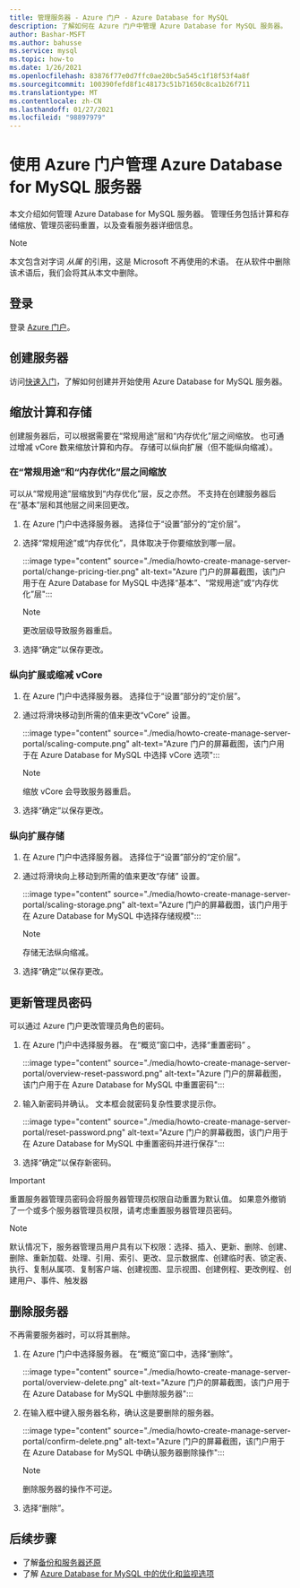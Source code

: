 ```yaml
---
title: 管理服务器 - Azure 门户 - Azure Database for MySQL
description: 了解如何在 Azure 门户中管理 Azure Database for MySQL 服务器。
author: Bashar-MSFT
ms.author: bahusse
ms.service: mysql
ms.topic: how-to
ms.date: 1/26/2021
ms.openlocfilehash: 83876f77e0d7ffc0ae20bc5a545c1f18f53f4a8f
ms.sourcegitcommit: 100390fefd8f1c48173c51b71650c8ca1b26f711
ms.translationtype: MT
ms.contentlocale: zh-CN
ms.lasthandoff: 01/27/2021
ms.locfileid: "98897979"
---
```

# <a name="manage-an-azure-database-for-mysql-server-using-the-azure-portal"></a>使用 Azure 门户管理 Azure Database for MySQL 服务器

本文介绍如何管理 Azure Database for MySQL 服务器。 管理任务包括计算和存储缩放、管理员密码重置，以及查看服务器详细信息。

> [!NOTE]
> 本文包含对字词 _从属_ 的引用，这是 Microsoft 不再使用的术语。 在从软件中删除该术语后，我们会将其从本文中删除。
>

## <a name="sign-in"></a>登录

登录 [Azure 门户](https://portal.azure.com)。

## <a name="create-a-server"></a>创建服务器

访问[快速入门](quickstart-create-mysql-server-database-using-azure-portal.md)，了解如何创建并开始使用 Azure Database for MySQL 服务器。

## <a name="scale-compute-and-storage"></a>缩放计算和存储

创建服务器后，可以根据需要在“常规用途”层和“内存优化”层之间缩放。 也可通过增减 vCore 数来缩放计算和内存。 存储可以纵向扩展（但不能纵向缩减）。

### <a name="scale-between-general-purpose-and-memory-optimized-tiers"></a>在“常规用途”和“内存优化”层之间缩放

可以从“常规用途”层缩放到“内存优化”层，反之亦然。 不支持在创建服务器后在“基本”层和其他层之间来回更改。

1. 在 Azure 门户中选择服务器。 选择位于“设置”部分的“定价层”。  

2. 选择“常规用途”或“内存优化”，具体取决于你要缩放到哪一层。  

   :::image type="content" source="./media/howto-create-manage-server-portal/change-pricing-tier.png" alt-text="Azure 门户的屏幕截图，该门户用于在 Azure Database for MySQL 中选择“基本”、“常规用途”或“内存优化”层":::

   > [!NOTE]
   > 更改层级导致服务器重启。

3. 选择“确定”以保存更改。 

### <a name="scale-vcores-up-or-down"></a>纵向扩展或缩减 vCore

1. 在 Azure 门户中选择服务器。 选择位于“设置”部分的“定价层”。  

2. 通过将滑块移动到所需的值来更改“vCore”  设置。

    :::image type="content" source="./media/howto-create-manage-server-portal/scaling-compute.png" alt-text="Azure 门户的屏幕截图，该门户用于在 Azure Database for MySQL 中选择 vCore 选项":::

    > [!NOTE]
    > 缩放 vCore 会导致服务器重启。

3. 选择“确定”以保存更改。 

### <a name="scale-storage-up"></a>纵向扩展存储

1. 在 Azure 门户中选择服务器。 选择位于“设置”部分的“定价层”。  

2. 通过将滑块向上移动到所需的值来更改“存储”  设置。

   :::image type="content" source="./media/howto-create-manage-server-portal/scaling-storage.png" alt-text="Azure 门户的屏幕截图，该门户用于在 Azure Database for MySQL 中选择存储规模":::

   > [!NOTE]
   > 存储无法纵向缩减。

3. 选择“确定”以保存更改。 

## <a name="update-admin-password"></a>更新管理员密码

可以通过 Azure 门户更改管理员角色的密码。

1. 在 Azure 门户中选择服务器。 在“概览”窗口中，选择“重置密码”   。

   :::image type="content" source="./media/howto-create-manage-server-portal/overview-reset-password.png" alt-text="Azure 门户的屏幕截图，该门户用于在 Azure Database for MySQL 中重置密码":::

2. 输入新密码并确认。 文本框会就密码复杂性要求提示你。

   :::image type="content" source="./media/howto-create-manage-server-portal/reset-password.png" alt-text="Azure 门户的屏幕截图，该门户用于在 Azure Database for MySQL 中重置密码并进行保存":::

3. 选择“确定”以保存新密码。 
 

> [!IMPORTANT]
> 重置服务器管理员密码会将服务器管理员权限自动重置为默认值。 如果意外撤销了一个或多个服务器管理员权限，请考虑重置服务器管理员密码。
   
> [!NOTE]
> 默认情况下，服务器管理员用户具有以下权限：选择、插入、更新、删除、创建、删除、重新加载、处理、引用、索引、更改、显示数据库、创建临时表、锁定表、执行、复制从属项、复制客户端、创建视图、显示视图、创建例程、更改例程、创建用户、事件、触发器

## <a name="delete-a-server"></a>删除服务器

不再需要服务器时，可以将其删除。

1. 在 Azure 门户中选择服务器。 在“概览”窗口中，选择“删除”。  

   :::image type="content" source="./media/howto-create-manage-server-portal/overview-delete.png" alt-text="Azure 门户的屏幕截图，该门户用于在 Azure Database for MySQL 中删除服务器":::

2. 在输入框中键入服务器名称，确认这是要删除的服务器。

   :::image type="content" source="./media/howto-create-manage-server-portal/confirm-delete.png" alt-text="Azure 门户的屏幕截图，该门户用于在 Azure Database for MySQL 中确认服务器删除操作":::

   > [!NOTE]
   > 删除服务器的操作不可逆。

3. 选择“删除”。 

## <a name="next-steps"></a>后续步骤

- 了解[备份和服务器还原](howto-restore-server-portal.md)
- 了解 [Azure Database for MySQL 中的优化和监视选项](concepts-monitoring.md)

